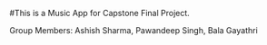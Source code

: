 #This is a Music App for Capstone Final Project.

Group Members:
Ashish Sharma,
Pawandeep Singh,
Bala Gayathri




